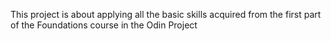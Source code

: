 This project is about applying all the basic skills acquired from the first part of the Foundations course in the Odin Project